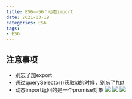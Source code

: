 ```yaml
---
title: ES6——56：动态import
date: 2021-03-19
categories: ES6
tags: 
- ES6
---
```

## 注意事项
* 别忘了加export
* 通过querySelector()获取id的时候，别忘了加#
* 动态import返回的是一个promise对象
![](https://img-blog.csdnimg.cn/img_convert/d8635fd2a61f5f81fa4446c011a0f1f6.png)
![](https://img-blog.csdnimg.cn/img_convert/26c5e4481b582dc8c3e7a14327285988.png)
![](https://img-blog.csdnimg.cn/img_convert/e57b706d200585127fcabcd8ad36187b.png)